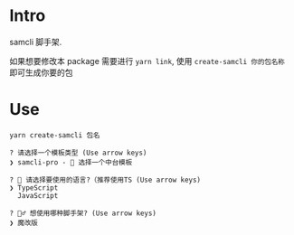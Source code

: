 # Intro

samcli 脚手架.

如果想要修改本 package 需要进行 `yarn link`, 使用 `create-samcli 你的包名称` 即可生成你要的包

# Use

```
yarn create-samcli 包名

? 请选择一个模板类型 (Use arrow keys)
❯ samcli-pro - 🎃 选择一个中台模板

? 🍧 请选择要使用的语言?（推荐使用TS (Use arrow keys)
❯ TypeScript
  JavaScript

? 💁‍♂️ 想使用哪种脚手架? (Use arrow keys)
❯ 魔改版
```
